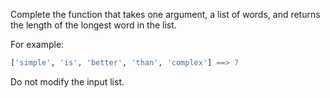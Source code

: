 Complete the function that takes one argument, a list of words, and returns the length of the longest word in the list.

For example: 

```python
['simple', 'is', 'better', 'than', 'complex'] ==> 7
```

Do not modify the input list.